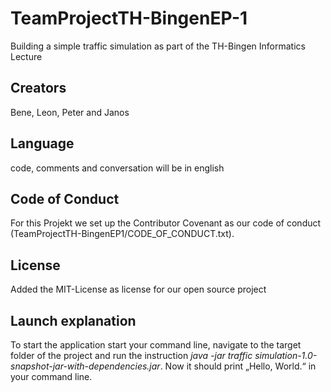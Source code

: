 # TeamProjectTH-BingenEP-1

Building a simple traffic simulation as part of the TH-Bingen Informatics Lecture

## Creators
Bene, Leon, Peter and Janos

## Language
code, comments and conversation will be in english

## Code of Conduct
For this Projekt we set up the Contributor Covenant as our code of conduct
(TeamProjectTH-BingenEP1/CODE_OF_CONDUCT.txt).

## License
Added the MIT-License as license for our open source project

## Launch explanation
To start the application start your command line, navigate to the target folder of the project and run the instruction *java -jar traffic simulation-1.0-snapshot-jar-with-dependencies.jar*. Now it should print „Hello, World.“ in your command line.
